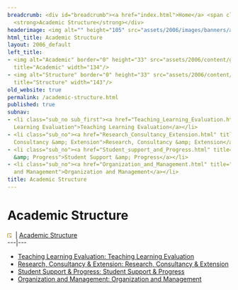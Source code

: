 ```yaml
---
breadcrumb: <div id="breadcrumb"><a href="index.html">Home</a> <span class="breadcrumb_spacer">&gt;</span>
  <strong>Academic Structure</strong></div>
headerimage: <img alt="" height="105" src="assets/2006/images/banners/academic.jpg" width="472"/>
html_title: Academic Structure
layout: 2006_default
left_title:
- <img alt="Academic" border="0" height="33" src="assets/2006/content/gt/eb2c1bd8e4d797efb6af8ab080877941.png"
  title="Academic" width="134"/>
- <img alt="Structure" border="0" height="33" src="assets/2006/content/gt/3f6044ed9f3baad0442583542f0b9223.png"
  title="Structure" width="143"/>
old_website: true
permalink: /academic-structure.html
published: true
subnav:
- <li class="sub_no sub_first"><a href="Teaching_Learning_Evaluation.html" title="Teaching
  Learning Evaluation">Teaching Learning Evaluation</a></li>
- <li class="sub_no"><a href="Research_Consultancy_Extension.html" title="Research,
  Consultancy &amp; Extension">Research, Consultancy &amp; Extension</a></li>
- <li class="sub_no"><a href="Student_support_and_Progress.html" title="Student Support
  &amp; Progress">Student Support &amp; Progress</a></li>
- <li class="sub_no"><a href="Organization_and_Management.html" title="Organization
  and Management">Organization and Management</a></li>
title: Academic Structure
---
```


# Academic Structure

![](assets/2006/img/article/intlink_1.gif)![](assets/2006/img/leer.gif) | [Academic
Structure](academic-structure.html)  
---|---  
  
  * [Teaching Learning Evaluation: Teaching Learning Evaluation](teaching-learning-evaluation.html)
  * [Research, Consultancy & Extension: Research, Consultancy & Extension](research-consultancy-extension.html)
  * [Student Support & Progress: Student Support & Progress](student-support-progress.html)
  * [Organization and Management: Organization and Management](organization-and-management.html)